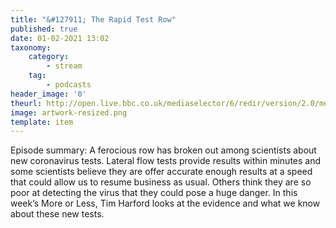 ```yaml
---
title: "&#127911; The Rapid Test Row"
published: true
date: 01-02-2021 13:02
taxonomy:
    category:
        - stream
    tag:
        - podcasts
header_image: '0'
theurl: http://open.live.bbc.co.uk/mediaselector/6/redir/version/2.0/mediaset/audio-nondrm-download/proto/http/vpid/p095j774.mp3
image: artwork-resized.png
template: item
--- 
```

Episode summary: A ferocious row has broken out among scientists about new coronavirus tests. Lateral flow tests provide results within minutes and some scientists believe they are offer accurate enough results at a speed that could allow us to resume business as usual. Others think they are so poor at detecting the virus that they could pose a huge danger. In this week’s More or Less, Tim Harford looks at the evidence and what we know about these new tests.
